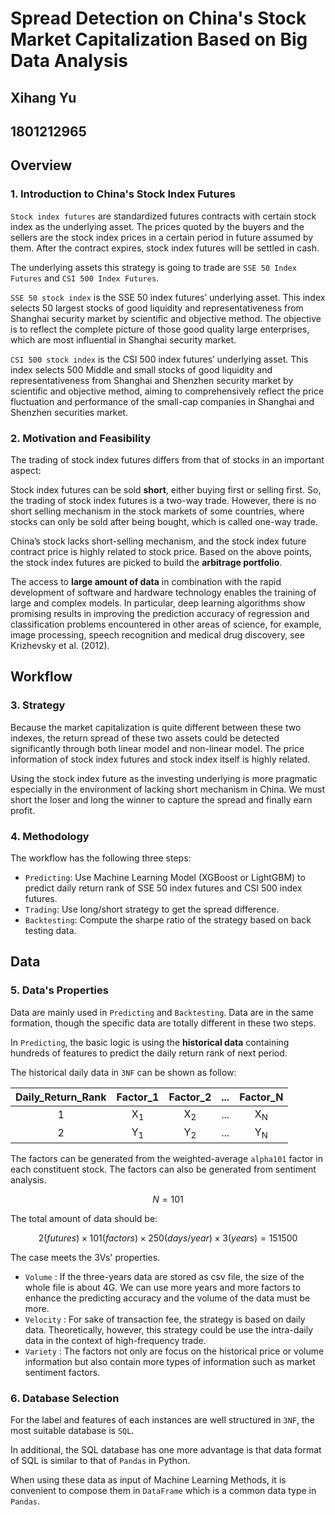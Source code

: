 # Spread Detection on China's Stock Market Capitalization Based on Big Data Analysis

## Xihang Yu 
## 1801212965

## Overview

### 1. Introduction to China's Stock Index Futures
`Stock index futures` are standardized futures contracts with certain stock index as the underlying asset. The prices quoted by the buyers and the sellers are the stock index prices in a certain period in future assumed by them. After the contract expires, stock index futures will be settled in cash.

The underlying assets this strategy is going to trade are `SSE 50 Index Futures` and `CSI 500 Index Futures`. 

`SSE 50 stock index` is the SSE 50 index futures’ underlying asset. This index selects 50 largest stocks of good liquidity and representativeness from Shanghai security market by scientific and objective method. The objective is to reflect the complete picture of those good quality large enterprises, which are most influential in Shanghai security market. 

`CSI 500 stock index` is the CSI 500 index futures’ underlying asset. This index selects 500 Middle and small stocks of good liquidity and representativeness from Shanghai and Shenzhen security market by scientific and objective method, aiming to comprehensively reflect the price fluctuation and performance of the small-cap companies in Shanghai and Shenzhen securities market.

### 2. Motivation and Feasibility

The trading of stock index futures differs from that of stocks in an important aspect:

Stock index futures can be sold **short**, either buying first or selling first. So, the trading of stock index futures is a two-way trade. However, there is no short selling mechanism in the stock markets of some countries, where stocks can only be sold after being bought, which is called one-way trade.

China’s stock lacks short-selling mechanism, and the stock index future contract price is highly related to stock price. Based on the above points, the stock index futures are picked to build the **arbitrage portfolio**. 

The access to **large amount of data** in combination with the rapid development of software and hardware technology enables the training of large and complex models. In particular, deep learning algorithms show promising results in improving the prediction accuracy of regression and classification problems encountered in other areas of science, for example, image processing, speech recognition and medical drug discovery, see Krizhevsky et al. (2012).

## Workflow

### 3. Strategy

Because the market capitalization is quite different between these two indexes, the return spread of these two assets could be detected significantly through both linear model and non-linear model. The price information of stock index futures and stock index itself is highly related. 

Using the stock index future as the investing underlying is more pragmatic especially in the environment of lacking short mechanism in China. We must short the loser and long the winner to capture the spread and finally earn profit. 

### 4. Methodology

The workflow has the following three steps:

- `Predicting`: Use Machine Learning Model (XGBoost or LightGBM) to predict daily return rank of SSE 50 index futures and CSI 500 index futures. 
- `Trading`: Use long/short strategy to get the spread difference.
- `Backtesting`: Compute the sharpe ratio of the strategy based on back testing data.

## Data

### 5. Data's Properties

Data are mainly used in `Predicting` and `Backtesting`. Data are in the same formation, though the specific data are totally different in these two steps.

In `Predicting`, the basic logic is using the **historical data** containing hundreds of features to predict the daily return rank of next period.

The historical daily data in `3NF` can be shown as follow:

| Daily_Return_Rank  | Factor_1      | Factor_2      | ...  | Factor_N      |
| :----------------: |:-------------:| :------------:| :---:| :------------:|
| 1                  | X<sub>1</sub> | X<sub>2</sub> | ...  | X<sub>N</sub> |
| 2                  | Y<sub>1</sub> | Y<sub>2</sub> | ...  | Y<sub>N</sub> |

The factors can be generated from the weighted-average `alpha101` factor in each constituent stock. The factors can also be generated from sentiment analysis.

$$N = 101$$

The total amount of data should be:

$$2(futures)×101(factors)×250(days/year)×3(years) = 151500$$

The case meets the 3Vs' properties.

- `Volume` : If the three-years data are stored as csv file, the size of the whole file is about 4G. We can use more years and more factors to enhance the predicting accuracy and the volume of the data must be more.
- `Velocity` : For sake of transaction fee, the strategy is based on daily data. Theoretically, however, this strategy could be use the intra-daily data in the context of high-frequency trade.
- `Variety` : The  factors not only are focus on the historical price or volume information but also contain more types of information such as market sentiment factors.

### 6. Database Selection

For the label and features of each instances are well structured in `3NF`, the most suitable database is `SQL`.

In additional, the SQL database has one more advantage is that data format of SQL is similar to that of `Pandas` in Python. 

When using these data as input of Machine Learning Methods, it is convenient to compose them in `DataFrame` which is a common data type in `Pandas`.